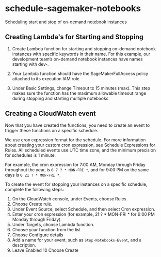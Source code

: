 # schedule-sagemaker-notebooks
Scheduling start and stop of on-demand notebook instances

## Creating Lambda's for Starting and Stopping

1. Create Lambda function for starting and stopping on-demand notebook instances with specific keywords in their name. For this example, our development team’s on-demand notebook instances have names starting with dev-.

2. Your Lambda function should have the SageMakerFullAccess policy attached to its execution IAM role.

3. Under Basic Settings, change Timeout to 15 minutes (max).
This step makes sure the function has the maximum allowable timeout range during stopping and starting multiple notebooks.

## Creating a CloudWatch event
Now that you have created the functions, you need to create an event to trigger these functions on a specific schedule.

We use cron expression format for the schedule. For more information about creating your custom cron expression, see Schedule Expressions for Rules. All scheduled events use UTC time zone, and the minimum precision for schedules is 1 minute.

For example, the cron expression for 7:00 AM, Monday through Friday throughout the year, is `0 7 ? * MON-FRI *`, and for 9:00 PM on the same days is `0 21 ? * MON-FRI *`.

To create the event for stopping your instances on a specific schedule, complete the following steps:

1. On the CloudWatch console, under Events, choose Rules.
2. Choose Create rule.
3. Under Event Source, select Schedule, and then select Cron expression.
4. Enter your cron expression (for example, 21 ? * MON-FRI * for 9:00 PM Monday through Friday).
5. Under Targets, choose Lambda function.
6. Choose your function from the list 
7. Choose Configure details
8. Add a name for your event, such as `Stop-Notebooks-Event`, and a description.
9. Leave Enabled
10 Choose Create
